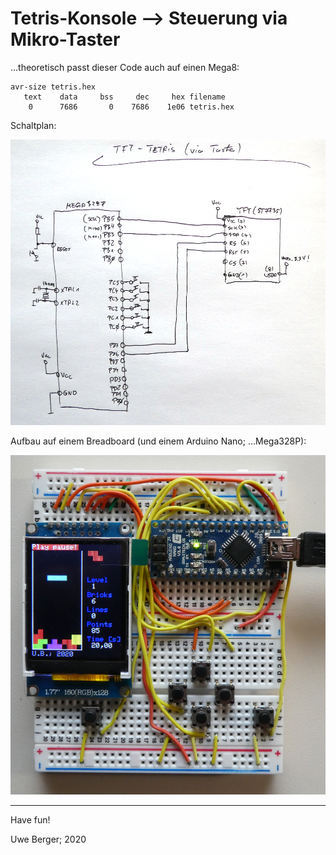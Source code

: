 # Tetris-Konsole --> Steuerung via Mikro-Taster

...theoretisch passt dieser Code auch auf einen Mega8:

    avr-size tetris.hex
       text	   data	    bss	    dec	    hex	filename
        0	   7686	      0	   7686	   1e06	tetris.hex



Schaltplan:

![Alt-Text](../images/circuit_tft_tetris_switch.png)


Aufbau auf einem Breadboard (und einem Arduino Nano; ...Mega328P):

![Alt-Text](../images/breadboard_tft_tetris_switch.png)


---------
Have fun!

Uwe Berger; 2020